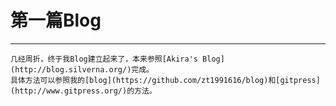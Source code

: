 # 第一篇Blog
- - - 
	几经周折，终于我Blog建立起来了，本来参照[Akira's Blog](http://blog.silverna.org/)完成。
	具体方法可以参照我的[blog](https://github.com/zt1991616/blog)和[gitpress](http://www.gitpress.org/)的方法。
